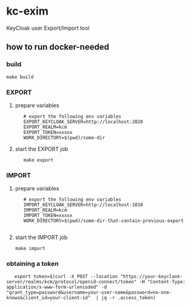 # kc-exim
KeyCloak user Export/Import tool

## how to run **docker-needed**

### build
```
make build
```

### EXPORT

1. prepare variables
   ```
      # export the following env variables
      EXPORT_KEYCLOAK_SERVER=http://localhost:2020
      EXPORT_REALM=kcm
      EXPORT_TOKEN=xxxxx
      WORK_DIRECTORY=$(pwd)/some-dir
   ```
2. start the EXPORT job
   ```
      make export
   ```


### IMPORT

1. prepare variables
   ```
      # export the following env variables
      IMPORT_KEYCLOAK_SERVER=http://localhost:1010
      IMPORT_REALM=kcm
      IMPORT_TOKEN=xxxxx
      WORK_DIRECTORY=$(pwd)/some-dir-that-contain-previous-export
      
   ```

2. start the IMPORT job
   ```
   make import
   ```



### obtaining a token

```
   export token=$(curl -X POST --location "https://your-keyclaok-server/realms/kcm/protocol/openid-connect/token" -H "Content-Type: application/x-www-form-urlencoded" -d "grant_type=password&username=your-user-name&password=no-one-knows&client_id=your-client-id"  | jq -r .access_token)
```